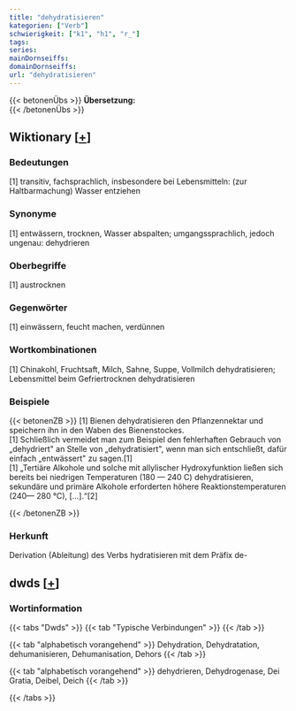 ```yaml
---
title: "dehydratisieren"
kategorien: ["Verb"]
schwierigkeit: ["k1", "h1", "r_"]
tags:
series:
mainDornseiffs:
domainDornseiffs:
url: "dehydratisieren"
---
```


{{< betonenÜbs >}}
**Übersetzung:**  
{{< /betonenÜbs >}}

## Wiktionary [[+](https://de.wiktionary.org/wiki/dehydratisieren)]

### Bedeutungen
[1] transitiv, fachsprachlich, insbesondere bei Lebensmitteln: (zur Haltbarmachung) Wasser entziehen  

### Synonyme
[1] entwässern, trocknen, Wasser abspalten; umgangssprachlich, jedoch ungenau: dehydrieren  

### Oberbegriffe
[1] austrocknen  

### Gegenwörter
[1] einwässern, feucht machen, verdünnen  

### Wortkombinationen
[1] Chinakohl, Fruchtsaft, Milch, Sahne, Suppe, Vollmilch dehydratisieren; Lebensmittel beim Gefriertrocknen dehydratisieren  

### Beispiele
{{< betonenZB >}}
[1] Bienen dehydratisieren den Pflanzennektar und speichern ihn in den Waben des Bienenstockes.  
[1] Schließlich vermeidet man zum Beispiel den fehlerhaften Gebrauch von „dehydriert" an Stelle von „dehydratisiert", wenn man sich entschließt, dafür einfach „entwässert" zu sagen.[1]  
[1] „Tertiäre Alkohole und solche mit allylischer Hydroxyfunktion ließen sich bereits bei niedrigen Temperaturen (180 — 240 C) dehydratisieren, sekundäre und primäre Alkohole erforderten höhere Reaktionstemperaturen (240— 280 °C), […].“[2]  

{{< /betonenZB >}}
### Herkunft
Derivation (Ableitung) des Verbs hydratisieren mit dem Präfix de-  



## dwds [[+](https://www.dwds.de/wb/dehydratisieren)]

### Wortinformation
{{< tabs "Dwds" >}}
{{< tab "Typische Verbindungen" >}}
{{< /tab >}}

{{< tab "alphabetisch vorangehend" >}}
Dehydration, Dehydratation, dehumanisieren, Dehumanisation, Dehors
{{< /tab >}}

{{< tab "alphabetisch vorangehend" >}}
dehydrieren, Dehydrogenase, Dei Gratia, Deibel, Deich
{{< /tab >}}

{{< /tabs >}}

